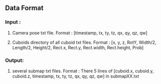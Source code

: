 ## Data Format

### Input : 
1. Camera pose txt file. Format : [timestamp,  tx,  ty,  tz,  qx,  qy,  qz,  qw]

2. Cuboids directory of all cuboid txt files. Format : [x,  y,  z,  RotY,  Width/2,  Length/2,  Height/2,  Rect.x,  Rect.y,  Rect.width,  Rect.height,  Prob]

### Output: 
1. several submap txt files. Format : There 5 lines of [cuboid.x,  cuboid.y,  cuboid.z,  timestamp,  tx,  ty,  tz,  qx,  qy,  qz,  qw]
in submapXX.txt
